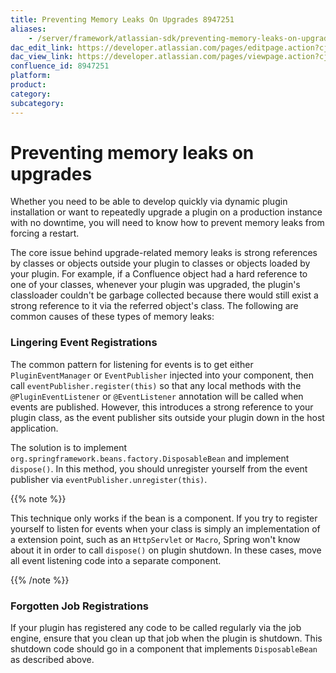 ```yaml
---
title: Preventing Memory Leaks On Upgrades 8947251
aliases:
    - /server/framework/atlassian-sdk/preventing-memory-leaks-on-upgrades-8947251.html
dac_edit_link: https://developer.atlassian.com/pages/editpage.action?cjm=wozere&pageId=8947251
dac_view_link: https://developer.atlassian.com/pages/viewpage.action?cjm=wozere&pageId=8947251
confluence_id: 8947251
platform:
product:
category:
subcategory:
---
```

# Preventing memory leaks on upgrades

Whether you need to be able to develop quickly via dynamic plugin installation or want to repeatedly upgrade a plugin on a production instance with no downtime, you will need to know how to prevent memory leaks from forcing a restart.

The core issue behind upgrade-related memory leaks is strong references by classes or objects outside your plugin to classes or objects loaded by your plugin. For example, if a Confluence object had a hard reference to one of your classes, whenever your plugin was upgraded, the plugin's classloader couldn't be garbage collected because there would still exist a strong reference to it via the referred object's class. The following are common causes of these types of memory leaks:

### Lingering Event Registrations

The common pattern for listening for events is to get either `PluginEventManager` or `EventPublisher` injected into your component, then call `eventPublisher.register(this)` so that any local methods with the `@PluginEventListener` or `@EventListener` annotation will be called when events are published. However, this introduces a strong reference to your plugin class, as the event publisher sits outside your plugin down in the host application.

The solution is to implement `org.springframework.beans.factory.DisposableBean` and implement `dispose()`. In this method, you should unregister yourself from the event publisher via `eventPublisher.unregister(this)`.

{{% note %}}

This technique only works if the bean is a component. If you try to register yourself to listen for events when your class is simply an implementation of a extension point, such as an `HttpServlet` or `Macro`, Spring won't know about it in order to call `dispose()` on plugin shutdown. In these cases, move all event listening code into a separate component.

{{% /note %}}

### Forgotten Job Registrations

If your plugin has registered any code to be called regularly via the job engine, ensure that you clean up that job when the plugin is shutdown. This shutdown code should go in a component that implements `DisposableBean` as described above.

























